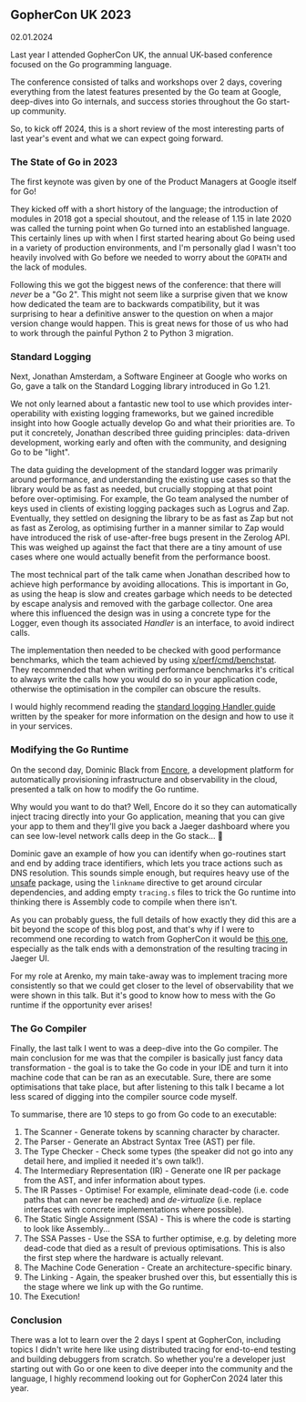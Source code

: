 ## GopherCon UK 2023

02.01.2024

Last year I attended GopherCon UK, the annual UK-based conference focused on the Go programming language.

The conference consisted of talks and workshops over 2 days, covering everything from the latest features presented by the Go team at Google, deep-dives into Go internals, and success stories throughout the Go start-up community.

So, to kick off 2024, this is a short review of the most interesting parts of last year's event and what we can expect going forward.

### The State of Go in 2023

The first keynote was given by one of the Product Managers at Google itself for Go!

They kicked off with a short history of the language; the introduction of modules in 2018 got a special shoutout, and the release of 1.15 in late 2020 was called the turning point when Go turned into an established language. This certainly lines up with when I first started hearing about Go being used in a variety of production environments, and I'm personally glad I wasn't too heavily involved with Go before we needed to worry about the `GOPATH` and the lack of modules.

Following this we got the biggest news of the conference: that there will *never* be a "Go 2". This might not seem like a surprise given that we know how dedicated the team are to backwards compatibility, but it was surprising to hear a definitive answer to the question on when a major version change would happen. This is great news for those of us who had to work through the painful Python 2 to Python 3 migration.

### Standard Logging

Next, Jonathan Amsterdam, a Software Engineer at Google who works on Go, gave a talk on the Standard Logging library introduced in Go 1.21.

We not only learned about a fantastic new tool to use which provides inter-operability with existing logging frameworks, but we gained incredible insight into how Google actually develop Go and what their priorities are. To put it concretely, Jonathan described three guiding principles: data-driven development, working early and often with the community, and designing Go to be "light".

The data guiding the development of the standard logger was primarily around performance, and understanding the existing use cases so that the library would be as fast as needed, but crucially stopping at that point before over-optimising. For example, the Go team analysed the number of keys used in clients of existing logging packages such as Logrus and Zap. Eventually, they settled on designing the library to be as fast as Zap but not as fast as Zerolog, as optimising further in a manner similar to Zap would have introduced the risk of use-after-free bugs present in the Zerolog API. This was weighed up against the fact that there are a tiny amount of use cases where one would actually benefit from the performance boost. 

The most technical part of the talk came when Jonathan described how to achieve high performance by avoiding allocations. This is important in Go, as using the heap is slow and creates garbage which needs to be detected by escape analysis and removed with the garbage collector. One area where this influenced the design was in using a concrete type for the Logger, even though its associated *Handler* is an interface, to avoid indirect calls.

The implementation then needed to be checked with good performance benchmarks, which the team achieved by using [x/perf/cmd/benchstat](https://pkg.go.dev/golang.org/x/perf@v0.0.0-20231127181059-b53752263861/cmd/benchstat). They recommended that when writing performance benchmarks it's critical to always write the calls how you would do so in your application code, otherwise the optimisation in the compiler can obscure the results.

I would highly recommend reading the [standard logging Handler guide](https://pkg.go.dev/golang.org/x/example/slog-handler-guide#section-readme) written by the speaker for more information on the design and how to use it in your services.

### Modifying the Go Runtime

On the second day, Dominic Black from [Encore](https://encore.dev/), a development platform for automatically provisioning infrastructure and observability in the cloud, presented a talk on how to modify the Go runtime.

Why would you want to do that? Well, Encore do it so they can automatically inject tracing directly into your Go application, meaning that you can give your app to them and they'll give you back a Jaeger dashboard where you can see low-level network calls deep in the Go stack... 🤯

Dominic gave an example of how you can identify when go-routines start and end by adding trace identifiers, which lets you trace actions such as DNS resolution. This sounds simple enough, but requires heavy use of the [unsafe](https://pkg.go.dev/unsafe) package, using the `linkname` directive to get around circular dependencies, and adding empty `tracing.s` files to trick the Go runtime into thinking there is Assembly code to compile when there isn't.

As you can probably guess, the full details of how exactly they did this are a bit beyond the scope of this blog post, and that's why if I were to recommend one recording to watch from GopherCon it would be [this one](https://www.youtube.com/watch?v=MRZU5J29Rys), especially as the talk ends with a demonstration of the resulting tracing in Jaeger UI.

For my role at Arenko, my main take-away was to implement tracing more consistently so that we could get closer to the level of observability that we were shown in this talk. But it's good to know how to mess with the Go runtime if the opportunity ever arises!

### The Go Compiler

Finally, the last talk I went to was a deep-dive into the Go compiler. The main conclusion for me was that the compiler is basically just fancy data transformation - the goal is to take the Go code in your IDE and turn it into machine code that can be ran as an executable. Sure, there are some optimisations that take place, but after listening to this talk I became a lot less scared of digging into the compiler source code myself.

To summarise, there are 10 steps to go from Go code to an executable:

1. The Scanner - Generate tokens by scanning character by character.
2. The Parser - Generate an Abstract Syntax Tree (AST) per file.
3. The Type Checker - Check some types (the speaker did not go into any detail here, and implied it needed it's own talk!).
4. The Intermediary Representation (IR) - Generate one IR per package from the AST, and infer information about types.
5. The IR Passes - Optimise! For example, eliminate dead-code (i.e. code paths that can never be reached) and *de-virtualize* (i.e. replace interfaces with concrete implementations where possible).
6. The Static Single Assignment (SSA) - This is where the code is starting to look like Assembly...
7. The SSA Passes - Use the SSA to further optimise, e.g. by deleting more dead-code that died as a result of previous optimisations. This is also the first step where the hardware is actually relevant.
8. The Machine Code Generation - Create an architecture-specific binary.
9. The Linking - Again, the speaker brushed over this, but essentially this is the stage where we link up with the Go runtime.
10. The Execution!

### Conclusion

There was a lot to learn over the 2 days I spent at GopherCon, including topics I didn't write here like using distributed tracing for end-to-end testing and building debuggers from scratch. So whether you're a developer just starting out with Go or one keen to dive deeper into the community and the language, I highly recommend looking out for GopherCon 2024 later this year.
